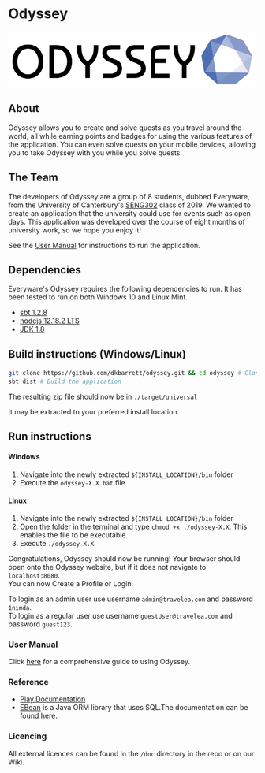 # Odyssey

![Odyssey Logo](doc/img/full_logo.png)

## About
Odyssey allows you to create and solve quests as you travel around the world, all while earning points and badges for using the various features of the application. You can even solve quests on your mobile devices, allowing you to take Odyssey with you while you solve quests.

## The Team
The developers of Odyssey are a group of 8 students, dubbed Everyware, from the University of Canterbury's [SENG302](https://www.canterbury.ac.nz/courseinfo/GetCourseDetails.aspx?course=SENG302&year=2019) class of 2019.
We wanted to create an application that the university could use for events such as open days.
This application was developed over the course of eight months of university work, so we hope you enjoy it!

See the [User Manual](https://github.com/dkbarrett/odyssey/wiki/User-Manual) for instructions to run the application.

## Dependencies

Everyware's Odyssey requires the following dependencies to run.
It has been tested to run on both Windows 10 and Linux Mint. 

* [sbt 1.2.8](https://www.scala-sbt.org/download.html)
* [nodejs 12.18.2 LTS](https://nodejs.org/en/)
* [JDK 1.8](https://www.oracle.com/technetwork/java/javase/downloads/jre8-downloads-2133155.html)

## Build instructions (Windows/Linux)

```bash
git clone https://github.com/dkbarrett/odyssey.git && cd odyssey # Clone this repository
sbt dist # Build the application
```

The resulting zip file should now be in `./target/universal`

It may be extracted to your preferred install location.

## Run instructions

#### Windows
1. Navigate into the newly extracted `${INSTALL_LOCATION}/bin` folder
2. Execute the `odyssey-X.X.bat` file

#### Linux
1. Navigate into the newly extracted `${INSTALL_LOCATION}/bin` folder
2. Open the folder in the terminal and type `chmod +x ./odyssey-X.X`. This enables the file to be executable. 
3. Execute `./odyssey-X.X`.

Congratulations, Odyssey should now be running!
Your browser should open onto the Odyssey website, but if it does not navigate to `localhost:8080`.  
You can now Create a Profile or Login.  

To login as an admin user use username `admin@travelea.com` and password `1nimda`.  
To login as a regular user use username `guestUser@travelea.com` and password `guest123`.

### User Manual

Click [here](https://github.com/dkbarrett/odyssey/wiki/User-Manual) for a comprehensive guide to using Odyssey.  

### Reference
* [Play Documentation](https://playframework.com/documentation/latest/Home)
* [EBean](https://www.playframework.com/documentation/latest/JavaEbean) is a Java ORM library that uses SQL.The documentation can be found [here](https://ebean-orm.github.io/).

### Licencing
All external licences can be found in the `/doc` directory in the repo or on our Wiki.
